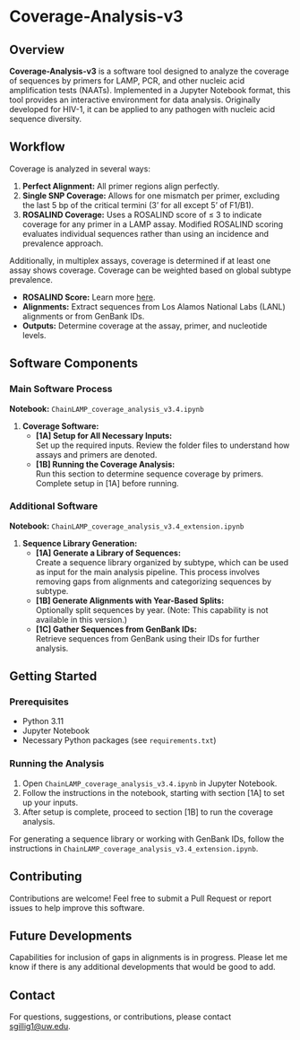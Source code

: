 # Coverage-Analysis-v3

## Overview

**Coverage-Analysis-v3** is a software tool designed to analyze the coverage of sequences by primers for LAMP, PCR, and other nucleic acid amplification tests (NAATs). Implemented in a Jupyter Notebook format, this tool provides an interactive environment for data analysis. Originally developed for HIV-1, it can be applied to any pathogen with nucleic acid sequence diversity.

## Workflow

Coverage is analyzed in several ways:
1. **Perfect Alignment:** All primer regions align perfectly.
2. **Single SNP Coverage:** Allows for one mismatch per primer, excluding the last 5 bp of the critical termini (3’ for all except 5’ of F1/B1).
3. **ROSALIND Coverage:** Uses a ROSALIND score of ≤ 3 to indicate coverage for any primer in a LAMP assay. Modified ROSALIND scoring evaluates individual sequences rather than using an incidence and prevalence approach.

Additionally, in multiplex assays, coverage is determined if at least one assay shows coverage. Coverage can be weighted based on global subtype prevalence.

- **ROSALIND Score:** Learn more [here](https://www.rosalind.bio/en/knowledge/calculating-the-severity-score-for-lamp-assays).
- **Alignments:** Extract sequences from Los Alamos National Labs (LANL) alignments or from GenBank IDs.
- **Outputs:** Determine coverage at the assay, primer, and nucleotide levels.

## Software Components

### Main Software Process
**Notebook:** `ChainLAMP_coverage_analysis_v3.4.ipynb`

1. **Coverage Software:**
    - **[1A] Setup for All Necessary Inputs:**  
      Set up the required inputs. Review the folder files to understand how assays and primers are denoted.
    - **[1B] Running the Coverage Analysis:**  
      Run this section to determine sequence coverage by primers. Complete setup in [1A] before running.

### Additional Software
**Notebook:** `ChainLAMP_coverage_analysis_v3.4_extension.ipynb`

1. **Sequence Library Generation:**
    - **[1A] Generate a Library of Sequences:**  
      Create a sequence library organized by subtype, which can be used as input for the main analysis pipeline. This process involves removing gaps from alignments and categorizing sequences by subtype.
    - **[1B] Generate Alignments with Year-Based Splits:**  
      Optionally split sequences by year. (Note: This capability is not available in this version.)
    - **[1C] Gather Sequences from GenBank IDs:**  
      Retrieve sequences from GenBank using their IDs for further analysis.

## Getting Started

### Prerequisites

- Python 3.11
- Jupyter Notebook
- Necessary Python packages (see `requirements.txt`)

### Running the Analysis

1. Open `ChainLAMP_coverage_analysis_v3.4.ipynb` in Jupyter Notebook.
2. Follow the instructions in the notebook, starting with section [1A] to set up your inputs.
3. After setup is complete, proceed to section [1B] to run the coverage analysis.

For generating a sequence library or working with GenBank IDs, follow the instructions in `ChainLAMP_coverage_analysis_v3.4_extension.ipynb`.

## Contributing

Contributions are welcome! Feel free to submit a Pull Request or report issues to help improve this software.

## Future Developments

Capabilities for inclusion of gaps in alignments is in progress. Please let me know if there is any additional developments that would be good to add.

## Contact

For questions, suggestions, or contributions, please contact [sgillig1@uw.edu](mailto:sgillig1@uw.edu).
